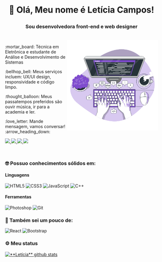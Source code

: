 # <p align=center> :wave: Olá, Meu nome é Letícia Campos!
### <p align=center> Sou desenvolvedora front-end e web designer
  
<br>
  
<img src="Code typing.gif" alt="Gif" width="300px" align="right"/>
                                               
<p align="left">                                               
:mortar_board: Técnica em Eletrônica e estudante de Análise e Desenvolvimento de Sistemas
</p>

<p align="left"> 
:bellhop_bell: Meus serviços incluem: UX/UI design, responsividade e código limpo.   
</p>
               
<p align="left"> 
:thought_balloon: Meus passatempos preferidos são ouvir música, ir para a academia e ler.
</p>
               
<p align="left"> 
:love_letter: Mande mensagem, vamos conversar! :arrow_heading_down:
</p>
               
<p align="left">
 <a href="https://www.linkedin.com/in/letícia-campos-09a7a4224" alt="linkedin" target="_blank">
  <img src="https://img.shields.io/badge/Linkedin-%230077B5.svg?&style=flat-square&logo=linkedin&logoColor=white">
  </a>
  <a href="https://wa.me/5513997972103" alt="WhatsApp" target="_blank">
  <img src="https://img.shields.io/badge/-Whatsapp-25d366?style=flat-square&labelColor=25d366&logo=whatsapp&logoColor=white&link=https://wa.me/5513997972103"/>
  </a>
  <a href="mailto:scleticiaa@gmail.com" alt="gmail" target="_blank">
  <img src="https://img.shields.io/badge/-Gmail-FF0000?style=flat-square&labelColor=FF0000&logo=gmail&logoColor=white&link=mailto:scleticiaa@gmail.com" />
  </a>
  <a href="https://www.instagram.com/_leticia_sc/" alt="instagram" target="_blank">
  <img src="https://img.shields.io/badge/-Instagram-DF0174?style=flat-square&labelColor=DF0174&logo=instagram&logoColor=white" />
  </a>
</p>                                                                                                                        
 
  <br>

### :nerd_face: Possuo conhecimentos sólidos em:
#### Linguagens
![HTML5](https://img.shields.io/badge/-HTML5-333333?style=flat&logo=HTML5&logoColor=E34F26)
![CSS3](https://img.shields.io/badge/-CSS3-333333?style=flat&logo=CSS3&logoColor=1572B6)
![JavaScript](https://img.shields.io/badge/-JavaScript-333333?style=flat&logo=JavaScript&logoColor=F7DF1E)
![C++](https://img.shields.io/badge/C++-333333.svg?style=flat&logo=c%2B%2B&logoColor=1572B6)
#### Ferramentas
![Photoshop](https://img.shields.io/badge/-Adobe%20Photoshop-333333?style=flat&logo=Adobe%20Photoshop&logoColor=31A8FF)
![Git](https://img.shields.io/badge/-Git-333333?style=flat&logo=Git&logoColor=f85434)

### :monocle_face: Também sei um pouco de:
![React](https://img.shields.io/badge/-React-333333?style=flat&logo=React&logoColor=61dafb)
![Bootstrap](https://img.shields.io/badge/-Bootstrap-333333?style=flat&logo=Bootstrap&logoColor=7952B3)

### :gear: Meu status
<a href="https://github.com/Gurupreet">
 <img align="center" src="https://github-readme-stats.vercel.app/api?username=Leticia-SC&show_icons=true&theme=dracula&line_height=27" alt="**Letícia** github stats"/>
</a>










